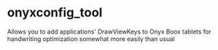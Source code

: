 # onyxconfig_tool
Allows you to add applications' DrawViewKeys to Onyx Boox tablets for handwriting optimization somewhat more easily than usual
